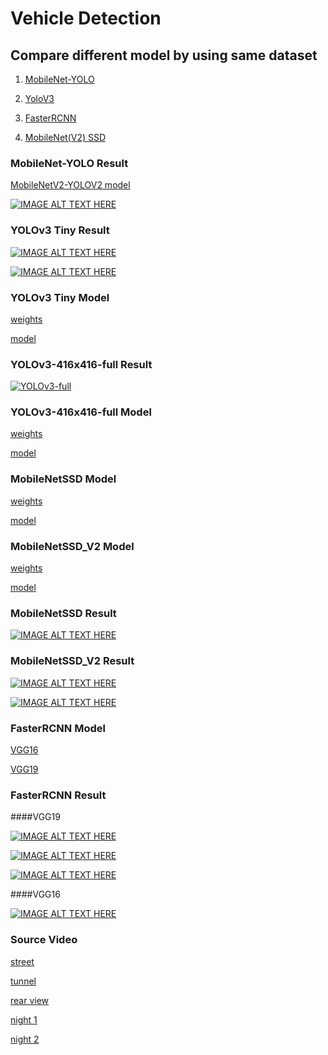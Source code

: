 # Vehicle Detection 

## Compare different model by using same dataset

1. [MobileNet-YOLO](https://github.com/eric612/MobileNet-SSD-windows)

2. [YoloV3](https://pjreddie.com/darknet/yolo/)

3. [FasterRCNN](https://github.com/intel/caffe)

4. [MobileNet(V2) SSD](https://github.com/eric612/MobileNet-SSD-windows)

### MobileNet-YOLO Result

[MobileNetV2-YOLOV2 model](https://gist.github.com/eric612/46ef14840c10aa9a0b8b5f4bf5a45ee9)

[![IMAGE ALT TEXT HERE](https://img.youtube.com/vi/Z_Zk8zLC3so/0.jpg)](https://www.youtube.com/watch?v=Z_Zk8zLC3so)

### YOLOv3 Tiny Result

[![IMAGE ALT TEXT HERE](https://img.youtube.com/vi/rA5nHltRGRE/0.jpg)](https://www.youtube.com/watch?v=rA5nHltRGRE)

[![IMAGE ALT TEXT HERE](https://img.youtube.com/vi/KSsnJuSrWMw/0.jpg)](https://www.youtube.com/watch?v=KSsnJuSrWMw)

### YOLOv3 Tiny Model 

[weights](/YOLO/yolov3-tiny_final.weights)

[model](/YOLO/yolov3-tiny.cfg)

### YOLOv3-416x416-full Result

[![YOLOv3-full](https://img.youtube.com/vi/YYz58loXJU0/0.jpg)](https://www.youtube.com/watch?v=YYz58loXJU0)

### YOLOv3-416x416-full Model

[weights](https://drive.google.com/open?id=1BIBiZmTQOuqV2yQ1S67FSMCzRTmzThon)

[model](/YOLO/yolov3.cfg)

### MobileNetSSD Model

[weights](https://drive.google.com/open?id=1LbLSTPFSlHML5qAUYN-kt1bw2HxvvNWS)

[model](https://drive.google.com/open?id=1KOE5r-71FFWU0LZbpo9HMEUwM_RE1LHR)

### MobileNetSSD_V2 Model

[weights](https://drive.google.com/open?id=1v5X4tCaMFa59cfS4Ksr1J-Fl40vKlfpl)

[model](https://github.com/eric612/MobileNet-SSD-windows/blob/master/models/MobileNetV2/deploy.prototxt)

### MobileNetSSD Result 

[![IMAGE ALT TEXT HERE](https://img.youtube.com/vi/jn6SOzT_wPA/0.jpg)](https://www.youtube.com/watch?v=jn6SOzT_wPA)

### MobileNetSSD_V2 Result 

[![IMAGE ALT TEXT HERE](https://img.youtube.com/vi/oc3tXxOoSH4/0.jpg)](https://www.youtube.com/watch?v=oc3tXxOoSH4)

[![IMAGE ALT TEXT HERE](https://img.youtube.com/vi/dsdeU8B0CJE/0.jpg)](https://www.youtube.com/watch?v=dsdeU8B0CJE)

### FasterRCNN Model

[VGG16](https://drive.google.com/open?id=1NQ9F74FTZnXM-hyuwYAoDBOYBjDSf5bp)

[VGG19](https://drive.google.com/open?id=1FiSktKooiABZJB5UIun9tAmD5aTEAHxn)

### FasterRCNN Result 

####VGG19

[![IMAGE ALT TEXT HERE](https://img.youtube.com/vi/NhID_pNwgac/0.jpg)](https://www.youtube.com/watch?v=NhID_pNwgac)

[![IMAGE ALT TEXT HERE](https://img.youtube.com/vi/AjnaTelt0KM/0.jpg)](https://www.youtube.com/watch?v=AjnaTelt0KM)

[![IMAGE ALT TEXT HERE](https://img.youtube.com/vi/vxk77dicGAQ/0.jpg)](https://www.youtube.com/watch?v=vxk77dicGAQ)

####VGG16

[![IMAGE ALT TEXT HERE](https://img.youtube.com/vi/xjIB9t1tLOg/0.jpg)](https://www.youtube.com/watch?v=xjIB9t1tLOg)



### Source Video

[street](https://drive.google.com/open?id=1Wkk_n_yXz0C8nuwPK_1B8bJVJf7vzWeB)

[tunnel](https://drive.google.com/open?id=1TDdBmZDtm_02WCLM3ENvnNnm6jUmeJFu)

[rear view](https://drive.google.com/open?id=1pJQ4F1jqUHywI9bw0r2f3R-xyJOghujm)

[night 1](https://drive.google.com/open?id=1r2QyxgAy_dt_30rWZXcHG5TE0zltXdkY)

[night 2](https://drive.google.com/open?id=11NKTl15IPMdowTZnVVW8_HAYSdpTeJU-)

 